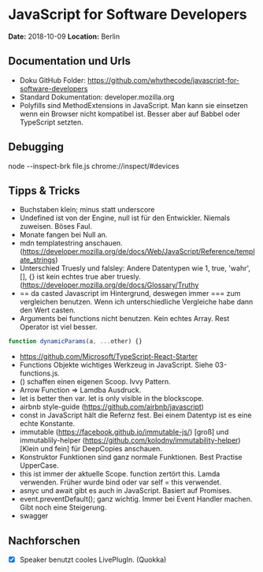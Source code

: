 # JavaScript for Software Developers
**Date:** 2018-10-09
**Location:** Berlin

## Documentation und Urls

- Doku GitHub Folder: https://github.com/whythecode/javascript-for-software-developers
- Standard Dokumentation: developer.mozilla.org
- Polyfills sind MethodExtensions in JavaScript. Man kann sie einsetzen wenn ein Browser nicht kompatibel ist. Besser aber auf Babbel oder TypeScript setzten.

## Debugging

node --inspect-brk file.js
chrome://inspect/#devices

## Tipps & Tricks

- Buchstaben klein; minus statt underscore
- Undefined ist von der Engine, null ist für den Entwickler. Niemals zuweisen. Böses Faul.
- Monate fangen bei Null an.
- mdn templatestring anschauen. (https://developer.mozilla.org/de/docs/Web/JavaScript/Reference/template_strings)
- Unterschied Truesly und falsley: Andere Datentypen wie 1, true, 'wahr', [], {} ist kein echtes true aber truesly. (https://developer.mozilla.org/de/docs/Glossary/Truthy
- == da casted Javascript im Hintergrund, deswegen immer === zum vergleichen benutzen. Wenn ich unterschiedliche Vergleiche habe dann den Wert casten.
- Arguments bei functions nicht benutzen. Kein echtes Array. Rest Operator ist viel besser. 
```javascript
function dynamicParams(a, ...other) {}
```
- https://github.com/Microsoft/TypeScript-React-Starter
- Functions Objekte wichtiges Werkzeug in JavaScript. Siehe 03-functions.js.
- () schaffen einen eigenen Scoop. Ivvy Pattern.
- Arrow Function => Lamdba Ausdruck.
- let is better then var. let is only visible in the blockscope.
- airbnb style-guide (https://github.com/airbnb/javascript)
- const in JavaScript hält die Refernz fest. Bei einem Datentyp ist es eine echte Konstante.
- immutable (https://facebook.github.io/immutable-js/) [groß] und immutablily-helper (https://github.com/kolodny/immutability-helper) [Klein und fein] für DeepCopies anschauen.
- Konstruktor Funktionen sind ganz normale Funktionen. Best Practise UpperCase.
- this ist immer der aktuelle Scope. function zertört this. Lamda verwenden. Früher wurde bind oder var self = this verwendet.
- asnyc und await gibt es auch in JavaScript. Basiert auf Promises.
- event.preventDefault(); ganz wichtig. Immer bei Event Handler machen. Gibt noch eine Steigerung. 
- swagger


## Nachforschen

- [x] Speaker benutzt cooles LivePlugIn. (Quokka)